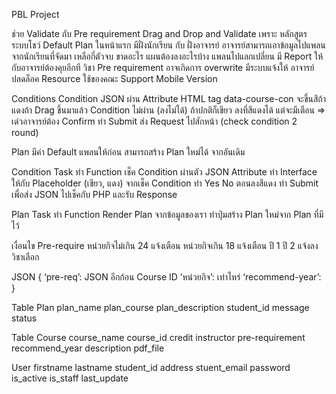 PBL Project

ช่วย Validate กับ Pre requirement
Drag and Drop and Validate เพราะ หลักสูตร
ระบบโชว์ Default Plan ในหน้าแรก
มีฝั่งนักเรียน กับ ฝั่งอาจารย์
อาจารย์สามารถเอาข้อมูลไปแพลนจากนักเรียนที่จัดมา
เหลือกี่ตัวจบ ขาดอะไร แผนต้องลงอะไรบ้าง แพลนไปแลกเปลี่ยน
มี Report ให้กับอาจารย์ต้องคุยอีกที
วิชา Pre requirement อาจเกิดการ overwrite 
มีระบบแจ้งให้ อาจารย์ ปลดล็อค
Resource ใช้ของคณะ
Support Mobile Version 


Conditions
Condition JSON ผ่าน Attribute HTML tag data-course-con
จะขึ้นสีถ้าแดงถ้า Drag ขึ้นมาแล้ว Condition ไม่ผ่าน (ลงไม่ได้) ถ้าปกติก็เขียว
ลงที่สีแดงได้ แต่จะมีเตือน => เด๋วอาจารย์ต้อง Confirm
ทำ Submit ส่ง Request ไปสักหน้า (check condition 2 round)

Plan 
มีค่า Default แพลนให้ก่อน
สามารถสร้าง Plan ใหม่ได้ จากอันเดิม


Condition Task
ทำ Function เช็ค Condition ผ่านตัว JSON Attribute 
ทำ Interface ให้กับ Placeholder (เขียว, แดง) จากเช็ค Condition
ทำ Yes No ตอนลงสีแดง
ทำ Submit เพื่อส่ง JSON ไปเช็คกับ PHP และรับ Response

Plan Task
ทำ Function Render Plan จากข้อมูลของเรา
ทำปุ่มสร้าง Plan ใหม่จาก Plan ที่มีไว้

เงื่อนไข
Pre-require
หน่วยกิจไม่เกิน 24 แจ้งเตือน
หน่วยกิจเกิน 18 แจ้งเตือน
ปี 1 ปี 2 แจ้งลงวิชาเลือก


JSON
{
   ‘pre-req’: JSON อีกก้อน Course ID
   ’หน่วยกิจ’: เท่าไหร่
   ‘recommend-year’:  
}

Table Plan
plan_name
plan_course
plan_description
student_id
message
status

Table Course
course_name
course_id
credit
instructor
pre-requirement
recommend_year
description
pdf_file

User
firstname
lastname
student_id
address
stuent_email
password
is_active
is_staff
last_update

